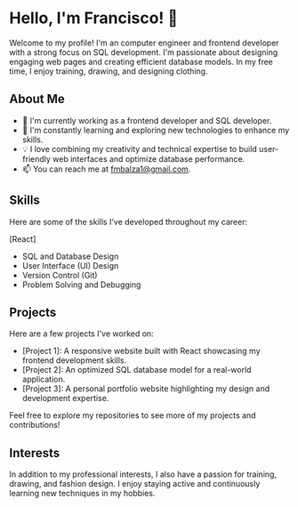 # Hello, I'm Francisco! 👋

Welcome to my profile! I'm an computer engineer and frontend developer with a strong focus on SQL development. I'm passionate about designing engaging web pages and creating efficient database models. In my free time, I enjoy training, drawing, and designing clothing.

## About Me

- 💼 I'm currently working as a frontend developer and SQL developer.
- 🌱 I'm constantly learning and exploring new technologies to enhance my skills.
- 💡 I love combining my creativity and technical expertise to build user-friendly web interfaces and optimize database performance.
- 📫 You can reach me at fmbalza1@gmail.com.

## Skills

Here are some of the skills I've developed throughout my career:

[React]
- SQL and Database Design
- User Interface (UI) Design
- Version Control (Git)
- Problem Solving and Debugging

## Projects

Here are a few projects I've worked on:

- [Project 1]: A responsive website built with React showcasing my frontend development skills.
- [Project 2]: An optimized SQL database model for a real-world application.
- [Project 3]: A personal portfolio website highlighting my design and development expertise.

Feel free to explore my repositories to see more of my projects and contributions!

## Interests

In addition to my professional interests, I also have a passion for training, drawing, and fashion design. I enjoy staying active and continuously learning new techniques in my hobbies.
